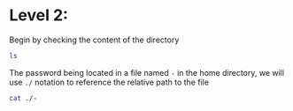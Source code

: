 # Level 2: 
Begin by checking the content of the directory
```sh
ls
```
The password being located in a file named ``-`` in the home directory, we will use ``./`` notation to reference the relative path to the file
```sh
cat ./-
```
